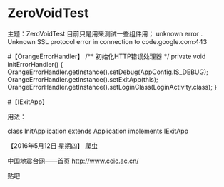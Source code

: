 # ZeroVoidTest
主题：ZeroVoidTest
目前只是用来测试一些组件用；
unknown error .
Unknown SSL protocol error in connection to code.google.com:443


#【OrangeErrorHandler】
    /** 初始化HTTP错误处理器 */
    private void initErrorHandler() {
        OrangeErrorHandler.getInstance().setDebug(AppConfig.IS_DEBUG);
        OrangeErrorHandler.getInstance().setExitApp(this);
        OrangeErrorHandler.getInstance().setLoginClass(LoginActivity.class);
    }

#【IExitApp】

用法：

class InitApplication extends Application implements IExitApp


【2016年5月12日 星期四】
爬虫

中国地震台网——首页  http://www.ceic.ac.cn/

贴吧





